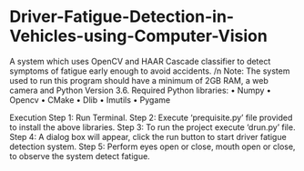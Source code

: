 # Driver-Fatigue-Detection-in-Vehicles-using-Computer-Vision
A system which uses OpenCV and HAAR Cascade classifier to detect symptoms of fatigue early enough to avoid accidents.
/n
Note: The system used to run this program should have a minimum of 2GB RAM, a web camera and Python Version 3.6.
Required Python libraries:
•	Numpy
•	Opencv
•	CMake
•	Dlib
•	Imutils
•	Pygame

Execution
Step 1: Run Terminal. 
Step 2: Execute ‘prequisite.py’ file provided to install the above libraries.
Step 3: To run the project execute ‘drun.py’ file.
Step 4: A dialog box will appear, click the run button to start driver fatigue detection system.
Step 5: Perform eyes open or close, mouth open or close, to observe the system detect fatigue. 

